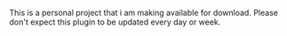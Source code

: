This is a personal project that i am making available for download. Please don't  expect this plugin to be updated every day or week.
